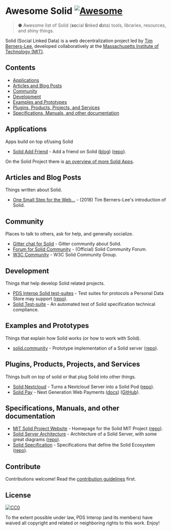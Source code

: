 # Awesome Solid [![Awesome](https://awesome.re/badge.svg)](https://awesome.re)

> ⬣ Awesome list of Solid (**so**cial **li**nked **d**ata) tools, libraries, resources, and shiny things.

Solid (Social Linked Data) is a web decentralization project led by [Tim
Berners-Lee][1], developed collaboratively at the [Massachusetts Institute of
Technology (MIT)][2].

[1]: https://www.w3.org/People/Berners-Lee/
[2]: http://web.mit.edu/

## Contents

- [Applications](#applications)
- [Articles and Blog Posts](#articles-and-blog-posts)
- [Community](#community)
- [Development](#development)
- [Examples and Prototypes](#examples-and-prototypes)
- [Plugins, Products, Projects, and Services](#plugins-products-projects-and-services)
- [Specifications, Manuals, and other documentation](#specifications-manuals-and-other-documentation)

## Applications

Apps build on top of/using Solid

- [Solid Add Friend](https://taisukef.github.io/solid-addfriend/) - Add a friend
  on Solid
  ([blog](http://fukuno.jig.jp/2264))
  ([repo](https://github.com/taisukef/solid-addfriend/)).


On the Solid Project there is [an overview of more Solid Apps](https://solidproject.org/use-solid/apps).

## Articles and Blog Posts

Things written about Solid.

- [One Small Step for the Web…](https://medium.com/@timberners_lee/one-small-step-for-the-web-87f92217d085) - (2018)
  Tim Berners-Lee's introduction of Solid.

## Community

Places to talk to others, ask for help, and generally socialize.

- [Gitter chat for Solid](https://gitter.im/solid/chat) - Gitter community about Solid.
- [Forum for Solid Community](https://forum.solidproject.org/) - (Official) Solid Community Forum.
- [W3C Community](https://www.w3.org/community/solid/) - W3C Solid Community Group.

## Development

Things that help develop Solid related projects.

- [PDS Interop Solid test-suites](https://pdsinterop.org/test-suites/) - Test suites for protocols a Personal Data Store may support
  ([repo](https://github.com/pdsinterop/test-suites)).
- [Solid Test-suite](https://github.com/solid/test-suite) - An automated test of Solid specification technical compliance.

## Examples and Prototypes

Things that explain how Solid works (or how to work with Solid).

- [solid.community](https://solid.community/) - Prototype implementation of a Solid server
  ([repo](https://github.com/solid/node-solid-server/)).

## Plugins, Products, Projects, and Services

Things built on top of solid or that plug Solid into other things.

- [Solid Nextcloud](https://pdsinterop.org/solid-nextcloud) - Turns a Nextcloud Server into a Solid Pod
  ([repo](https://github.com/pdsinterop/solid-nextcloud)).
- [Solid Pay](https://solidpay.org/) - Next Generation Web Payments
  ([docs](https://docs.solidpay.org/))
  ([GitHub](https://github.com/solidpayorg)).


<!--
I do not (yet) feel comfortable publishing these sections as there don't seem to
be any production-ready Pod providers. Only the one prototypes in multiple places.

## Providers

- [inrupt.net](https://inrupt.net/) - Hosted by Inrupt, Inc. on Amazon.
- [solid.community](https://solid.community/) - Hosted by (?)) on (?)).
- [Solid Web](https://solidweb.org/) - Hosted by Matthias Evering on (?)

## Servers

- [PHP Solid Server](https://pdsinterop.org/php-solid-server/)
  \- Solid Server written in PHP
  ([repo](https://github.com/pdsinterop/php-solid-server))

-->

## Specifications, Manuals, and other documentation

- [MIT Solid Project Website](https://solid.mit.edu/) - Homepage for the Solid MIT Project
  ([repo](https://github.com/solid/solid.mit.edu)).
- [Solid Server Architecture](https://rubenverborgh.github.io/solid-server-architecture/solid-architecture-v1-3-0.pdf) - Architecture of a Solid Server, with some great diagrams
  ([repo](https://github.com/RubenVerborgh/solid-server-architecture)).
- [Solid Specification](https://solid.github.io/specification/) - Specifications that define the Solid Ecosystem
  ([repo](https://github.com/solid/solid-spec)).

## Contribute

Contributions welcome! Read the [contribution guidelines](contributing.md) first.

## License

[![CC0](https://mirrors.creativecommons.org/presskit/buttons/88x31/svg/cc-zero.svg)](https://creativecommons.org/publicdomain/zero/1.0)

To the extent possible under law, PDS Interop (and its members) have waived all
copyright and related or neighboring rights to this work. Enjoy!
